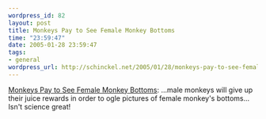 ```yaml
--- 
wordpress_id: 82
layout: post
title: Monkeys Pay to See Female Monkey Bottoms
time: "23:59:47"
date: 2005-01-28 23:59:47
tags: 
- general
wordpress_url: http://schinckel.net/2005/01/28/monkeys-pay-to-see-female-monkey-bottoms/
---
```

[Monkeys Pay to See Female Monkey Bottoms][1]: ...male monkeys will give up their juice rewards in order to ogle pictures of female monkey's bottoms... Isn't science great! 

   [1]: http://www.livescience.com/animalworld/050128_monkey_business.html

